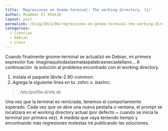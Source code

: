 ```yaml
---
title: 'Regresiones en Gnome-terminal: The working directory. (1)'
author: Muammar El Khatib
layout: post
permalink: /blog/2013/06/regresiones-en-gnome-terminal-the-working-directory-1/
categories:
  - Ciencias
  - Debian
  - Linux
---
```

Cuando finalmente gnome-terminal se actualizó en Debian, mi primera expresión fue: imaginaquítodaslasmalaspalabrasnecastellano&#8230; A continuación  la solución al problema encontrado con el working directory.

  1. Instala el paquete libvte-2.90-common.
  2. Agrega la siguiente línea en tu .zshrc o .bashrc:

> . /etc/profile.d/vte.sh

Una vez que la terminal es reiniciada, tenemos el comportamiento esperado. Cada vez que se abre una nueva pestaña o ventana, el prompt se localizará en el working directory actual (por defecto ~ cuando se inicia la terminal por primera vez). A medida que vaya teniendo tiempo y encontrando más regresiones molestas iré publicando las soluciones.